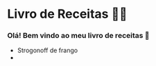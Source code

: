 # Livro de Receitas :man_cook: 

### Olá! Bem vindo ao meu livro de receitas :wave:

- Strogonoff de frango 
- ​